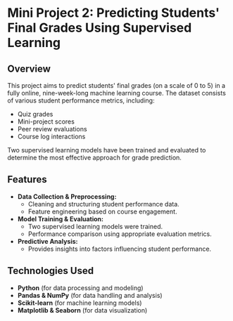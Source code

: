 # Mini Project 2: Predicting Students' Final Grades Using Supervised Learning

## Overview
This project aims to predict students' final grades (on a scale of 0 to 5) in a fully online, nine-week-long machine learning course. The dataset consists of various student performance metrics, including:
- Quiz grades
- Mini-project scores
- Peer review evaluations
- Course log interactions

Two supervised learning models have been trained and evaluated to determine the most effective approach for grade prediction.

## Features
- **Data Collection & Preprocessing:**
  - Cleaning and structuring student performance data.
  - Feature engineering based on course engagement.
- **Model Training & Evaluation:**
  - Two supervised learning models were trained.
  - Performance comparison using appropriate evaluation metrics.
- **Predictive Analysis:**
  - Provides insights into factors influencing student performance.

## Technologies Used
- **Python** (for data processing and modeling)
- **Pandas & NumPy** (for data handling and analysis)
- **Scikit-learn** (for machine learning models)
- **Matplotlib & Seaborn** (for data visualization)


